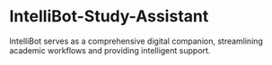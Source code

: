# IntelliBot-Study-Assistant
IntelliBot serves as a comprehensive digital companion, streamlining academic workflows and providing intelligent support.
